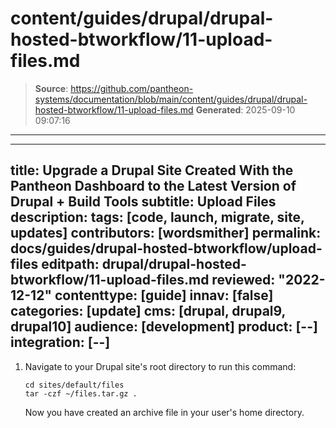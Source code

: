 # content/guides/drupal/drupal-hosted-btworkflow/11-upload-files.md

> **Source**: https://github.com/pantheon-systems/documentation/blob/main/content/guides/drupal/drupal-hosted-btworkflow/11-upload-files.md
> **Generated**: 2025-09-10 09:07:16

---

---
title: Upgrade a Drupal Site Created With the Pantheon Dashboard to the Latest Version of Drupal + Build Tools
subtitle: Upload Files
description: 
tags: [code, launch, migrate, site, updates]
contributors: [wordsmither]
permalink: docs/guides/drupal-hosted-btworkflow/upload-files
editpath: drupal/drupal-hosted-btworkflow/11-upload-files.md
reviewed: "2022-12-12"
contenttype: [guide]
innav: [false]
categories: [update]
cms: [drupal, drupal9, drupal10]
audience: [development]
product: [--]
integration: [--]
---

<Partial file="drupal/migrate-add-files-part1.md" />

1. Navigate to your Drupal site's root directory to run this command:

   ```bash{promptUser:user}
   cd sites/default/files
   tar -czf ~/files.tar.gz .
   ```
   Now you have created an archive file in your user's home directory.
   
<Partial file="drupal/migrate-add-files-part3.md" />
